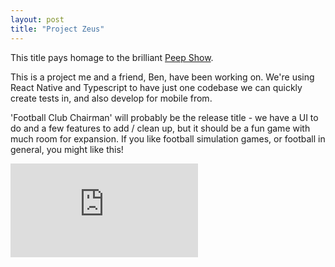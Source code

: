 ```yaml
---
layout: post
title: "Project Zeus"
---
```


This title pays homage to the brilliant <a href="http://peepshow.wikia.com/wiki/Conference">Peep Show</a>.

This is a project me and a friend, Ben, have been working on. We're using React Native and Typescript to have just one codebase we can quickly create tests in, and also develop for mobile from.

'Football Club Chairman' will probably be the release title - we have a UI to do and a few features to add / clean up, but it should be a fun game with much room for expansion. If you like football simulation games, or football in general, you might like this!

<p style="text-align: center">
<div class='embed-container'><iframe src='https://www.youtube.com/embed/7d1QztwpekM' frameborder='0' allowfullscreen></iframe></div>
</p>
